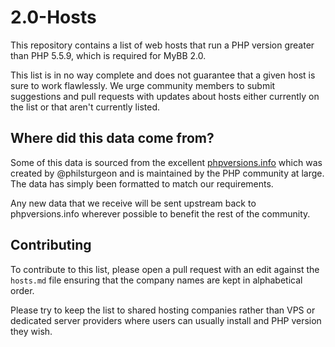 # 2.0-Hosts

This repository contains a list of web hosts that run a PHP version greater than PHP 5.5.9, which is required for MyBB 2.0.

This list is in no way complete and does not guarantee that a given host is sure to work flawlessly. We urge community members to submit suggestions and pull requests with updates about hosts either currently on the list or that aren't currently listed.

## Where did this data come from?

Some of this data is sourced from the excellent [phpversions.info](https://github.com/philsturgeon/phpversions.info) which was created by @philsturgeon and is maintained by the PHP community at large. The data has simply been formatted to match our requirements.

Any new data that we receive will be sent upstream back to phpversions.info wherever possible to benefit the rest of the community.

## Contributing

To contribute to this list, please open a pull request with an edit against the `hosts.md` file ensuring that the company names are kept in alphabetical order.

Please try to keep the list to shared hosting companies rather than VPS or dedicated server providers where users can usually install and PHP version they wish.
